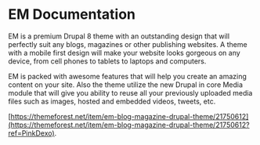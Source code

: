 # EM Documentation

EM is a premium Drupal 8 theme with an outstanding design that will perfectly suit any blogs, magazines or other publishing websites. A theme with a mobile first design will make your website looks gorgeous on any device, from cell phones to tablets to laptops and computers. 

EM is packed with awesome features that will help you create an amazing content on your site. Also the theme utilize the new Drupal in core Media module that will give you ability to reuse all your previously uploaded media files such as images, hosted and embedded videos, tweets, etc.

[https://themeforest.net/item/em-blog-magazine-drupal-theme/21750612](https://themeforest.net/item/em-blog-magazine-drupal-theme/21750612?ref=PinkDexo).
